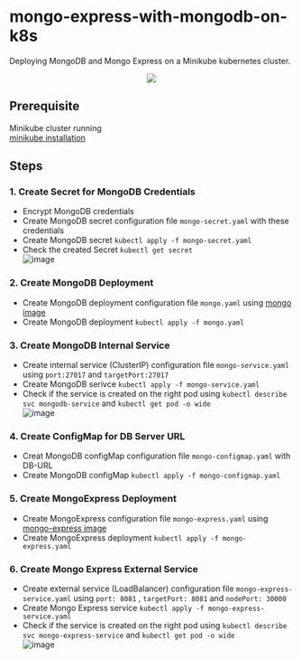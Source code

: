 # mongo-express-with-mongodb-on-k8s
Deploying MongoDB and Mongo Express on a Minikube kubernetes cluster.
<div align="center">
<img src="https://user-images.githubusercontent.com/47721226/222544094-24782066-4c50-41f7-bc8a-2f94cab0b0e6.png">
</div>

## Prerequisite
Minikube cluster running \
[minikube installation](https://minikube.sigs.k8s.io/docs/start/)

## Steps
### 1. Create Secret for MongoDB Credentials
* Encrypt MongoDB credentials
* Create MongoDB secret configuration file `mongo-secret.yaml` with these credentials 
* Create MongoDB secret `kubectl apply -f mongo-secret.yaml`
* Check the created Secret `kubectl get secret`\
![image](https://user-images.githubusercontent.com/47721226/222548184-5a74846d-ac0f-4ed9-b5d1-749da67a3260.png)

### 2. Create MongoDB Deployment
* Create MongoDB deployment configuration file `mongo.yaml` using [mongo image](https://hub.docker.com/_/mongo)
* Create MongoDB deployment `kubectl apply -f mongo.yaml`

### 3. Create MongoDB Internal Service
* Create internal service (ClusterIP) configuration file `mongo-service.yaml` using `port:27017` and `targetPort:27017`
* Create MongoDB serivce `kubectl apply -f mongo-service.yaml`
* Check if the service is created on the right pod using `kubectl describe svc mongodb-service` and `kubectl get pod -o wide`\
![image](https://user-images.githubusercontent.com/47721226/222553545-d8b4641c-481f-4d23-8909-2d512661c0c7.png)

### 4. Create ConfigMap for DB Server URL
* Creat MongoDB configMap configuration file `mongo-configmap.yaml` with DB-URL
* Create MongoDB configMap `kubectl apply -f mongo-configmap.yaml`

### 5. Create MongoExpress Deployment
* Create MongoExpress configuration file `mongo-express.yaml` using [mongo-express image](https://hub.docker.com/_/mongo-express)
* Create MongoExpress deployment `kubectl apply -f mongo-express.yaml`

### 6. Create Mongo Express External Service
* Create external service (LoadBalancer) configuration file `mongo-express-service.yaml` using `port: 8081` , `targetPort: 8081` and `nodePort: 30000`
* Create Mongo Express service `kubectl apply -f mongo-express-service.yaml`
* Check if the service is created on the right pod using `kubectl describe svc mongo-express-service` and `kubectl get pod -o wide`\
![image](https://user-images.githubusercontent.com/47721226/222558080-f4b3ff05-c213-4d95-8759-663ab81f99c9.png)
